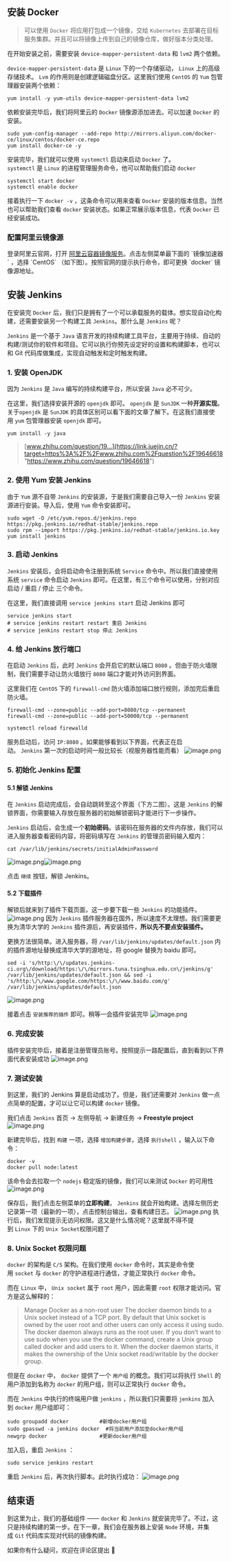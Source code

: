 ## 安装 Docker

>可以使用 `Docker` 将应用打包成一个镜像，交给 `Kubernetes` 去部署在目标服务集群。并且可以将镜像上传到自己的镜像仓库，做好版本分类处理。

在开始安装之前，需要安装 `device-mapper-persistent-data` 和 `lvm2` 两个依赖。

`device-mapper-persistent-data` 是 `Linux` 下的一个存储驱动， `Linux` 上的高级存储技术。 `Lvm` 的作用则是创建逻辑磁盘分区。这里我们使用 `CentOS` 的 `Yum` 包管理器安装两个依赖：

```shell
yum install -y yum-utils device-mapper-persistent-data lvm2
```

依赖安装完毕后，我们将阿里云的 `Docker` 镜像源添加进去。可以加速 `Docker` 的安装。

```shell
sudo yum-config-manager --add-repo http://mirrors.aliyun.com/docker-ce/linux/centos/docker-ce.repo
yum install docker-ce -y
```

安装完毕，我们就可以使用 `systemctl` 启动来启动 `Docker` 了。`systemctl` 是 `Linux` 的进程管理服务命令，他可以帮助我们启动 `docker` 

```shell
systemctl start docker
systemctl enable docker
```

接着执行一下 `docker -v` ，这条命令可以用来查看 `Docker` 安装的版本信息。当然也可以帮助我们查看 `docker` 安装状态。如果正常展示版本信息，代表 `Docker` 已经安装成功。

### 配置阿里云镜像源

登录阿里云官网，打开 [阿里云容器镜像服务](https://link.juejin.cn/?target=https%3A%2F%2Fcr.console.aliyun.com "https://cr.console.aliyun.com")。点击左侧菜单最下面的 `镜像加速器` ，选择 `CentOS` （如下图）。按照官网的提示执行命令，即可更换 `docker` 镜像源地址。

## 安装 Jenkins

在安装完 `Docker` 后，我们只是拥有了一个可以承载服务的载体。想实现自动化构建，还需要安装另一个构建工具 `Jenkins`。那什么是 `Jenkins` 呢？

`Jenkins` 是一个基于 `Java` 语言开发的持续构建工具平台，主要用于持续、自动的构建/测试你的软件和项目。它可以执行你预先设定好的设置和构建脚本，也可以和 Git 代码库做集成，实现自动触发和定时触发构建。

### 1. 安装 OpenJDK

因为 `Jenkins` 是 `Java` 编写的持续构建平台，所以安装 `Java` 必不可少。

在这里，我们选择安装开源的 `openjdk` 即可。 `openjdk` 是 `SunJDK` 一种**开源实现**。关于`openjdk` 是 `SunJDK` 的具体区别可以看下面的文章了解下。在这我们直接使用 `yum` 包管理器安装 `openjdk` 即可。

```shell
yum install -y java
```

> [www.zhihu.com/question/19…](https://link.juejin.cn/?target=https%3A%2F%2Fwww.zhihu.com%2Fquestion%2F19646618 "https://www.zhihu.com/question/19646618")

### 2. 使用 Yum 安装 Jenkins

由于 `Yum` 源不自带 `Jenkins` 的安装源，于是我们需要自己导入一份 `Jenkins` 安装源进行安装。导入后，使用 `Yum` 命令安装即可。

```shell
sudo wget -O /etc/yum.repos.d/jenkins.repo https://pkg.jenkins.io/redhat-stable/jenkins.repo
sudo rpm --import https://pkg.jenkins.io/redhat-stable/jenkins.io.key
yum install jenkins
```

### 3. 启动 Jenkins

`Jenkins` 安装后，会将启动命令注册到系统 `Service` 命令中。所以我们直接使用系统 `service` 命令启动 `Jenkins` 即可。在这里，有三个命令可以使用，分别对应 启动 / 重启 / 停止 三个命令。

在这里，我们直接调用 `service jenkins start` 启动 Jenkins 即可

```shell
service jenkins start
# service jenkins restart restart 重启 Jenkins
# service jenkins restart stop 停止 Jenkins
```

### 4. 给 Jenkins 放行端口

在启动 `Jenkins` 后，此时 `Jenkins` 会开启它的默认端口 `8080` 。但由于防火墙限制，我们需要手动让防火墙放行 `8080` 端口才能对外访问到界面。

这里我们在 `CentOS` 下的 `firewall-cmd` 防火墙添加端口放行规则，添加完后重启防火墙。

```shell
firewall-cmd --zone=public --add-port=8080/tcp --permanent
firewall-cmd --zone=public --add-port=50000/tcp --permanent

systemctl reload firewalld
```

服务启动后，访问 `IP:8080` 。如果能够看到以下界面，代表正在启动。 `Jenkins` 第一次的启动时间一般比较长（视服务器性能而看） ![image.png](https://p3-juejin.byteimg.com/tos-cn-i-k3u1fbpfcp/590e97ce582543dea52a5f90501f5cd1~tplv-k3u1fbpfcp-zoom-in-crop-mark:3024:0:0:0.awebp)

### 5. 初始化 Jenkins 配置

#### 5.1 解锁 Jenkins

在 `Jenkins` 启动完成后，会自动跳转至这个界面（下方二图）。这是 `Jenkins` 的解锁界面，你需要输入存放在服务器的初始解锁密码才能进行下一步操作。

`Jenkins` 启动后，会生成一个**初始密码**。该密码在服务器的文件内存放，我们可以进入服务器查看密码内容，将密码填写在 `Jenkins` 的管理员密码输入框内：

```shell
cat /var/lib/jenkins/secrets/initialAdminPassword
```

![image.png](https://p3-juejin.byteimg.com/tos-cn-i-k3u1fbpfcp/80991521841c4fbfbfc24330e820488c~tplv-k3u1fbpfcp-zoom-in-crop-mark:3024:0:0:0.awebp)![image.png](https://p3-juejin.byteimg.com/tos-cn-i-k3u1fbpfcp/48924f5f22e444cf8b61da8466fb228b~tplv-k3u1fbpfcp-zoom-in-crop-mark:3024:0:0:0.awebp)

点击 `继续` 按钮，解锁 Jenkins。

#### 5.2 下载插件

解锁后就来到了插件下载页面，这一步要下载一些 `Jenkins` 的功能插件。 ![image.png](https://p3-juejin.byteimg.com/tos-cn-i-k3u1fbpfcp/78b36782863c4d1e9d7e06fad09d2dec~tplv-k3u1fbpfcp-zoom-in-crop-mark:3024:0:0:0.awebp) 因为 `Jenkins` 插件服务器在国外，所以速度不太理想。我们需要更换为清华大学的 `Jenkins` 插件源后，再安装插件，**所以先不要点安装插件。**

更换方法很简单。进入服务器，将 `/var/lib/jenkins/updates/default.json` 内的插件源地址替换成清华大学的源地址，将 google 替换为 baidu 即可。

```shell
sed -i 's/http:\/\/updates.jenkins-ci.org\/download/https:\/\/mirrors.tuna.tsinghua.edu.cn\/jenkins/g' /var/lib/jenkins/updates/default.json && sed -i 's/http:\/\/www.google.com/https:\/\/www.baidu.com/g' /var/lib/jenkins/updates/default.json
```

![image.png](https://p3-juejin.byteimg.com/tos-cn-i-k3u1fbpfcp/6ec4d971326e4a938596e501dcc92cff~tplv-k3u1fbpfcp-zoom-in-crop-mark:3024:0:0:0.awebp)

接着点击 `安装推荐的插件` 即可。稍等一会插件安装完毕 ![image.png](https://p3-juejin.byteimg.com/tos-cn-i-k3u1fbpfcp/a29085d29f31454d9f4bd0b323f8bc62~tplv-k3u1fbpfcp-zoom-in-crop-mark:3024:0:0:0.awebp)

### 6. 完成安装

插件安装完毕后，接着是注册管理员账号。按照提示一路配置后，直到看到以下界面代表安装成功 ![image.png](https://p3-juejin.byteimg.com/tos-cn-i-k3u1fbpfcp/2bd4415a6da34d05aad501bfd5d5029f~tplv-k3u1fbpfcp-zoom-in-crop-mark:3024:0:0:0.awebp)

### 7. 测试安装

到这里，我们的 Jenkins 算是启动成功了。但是，我们还需要对 `Jenkins` 做一点点简单的配置，才可以让它可以构建 `docker` 镜像。

我们点击 `Jenkins` 首页 -> 左侧导航 -> 新建任务 -> **Freestyle project** ![image.png](https://p3-juejin.byteimg.com/tos-cn-i-k3u1fbpfcp/c4bae87d4a1c4494a0615e6f169d5423~tplv-k3u1fbpfcp-zoom-in-crop-mark:3024:0:0:0.awebp)

新建完毕后，找到 `构建` 一项，选择 `增加构建步骤`，选择 `执行shell` ，输入以下命令：

```shell
docker -v
docker pull node:latest
```

该命令会去拉取一个 `nodejs` 稳定版的镜像，我们可以来测试 `Docker` 的可用性 ![image.png](https://p3-juejin.byteimg.com/tos-cn-i-k3u1fbpfcp/198a7f5fbe0f41e8b663f2c2af425fb2~tplv-k3u1fbpfcp-zoom-in-crop-mark:3024:0:0:0.awebp)

保存后，我们点击左侧菜单的**立即构建**， `Jenkins` 就会开始构建。选择左侧历史记录第一项（最新的一项），点击控制台输出，查看构建日志。 ![image.png](https://p3-juejin.byteimg.com/tos-cn-i-k3u1fbpfcp/a633c410f75c4db8be48133a4a516830~tplv-k3u1fbpfcp-zoom-in-crop-mark:3024:0:0:0.awebp) 执行后，我们发现提示无访问权限。这又是什么情况呢？这里就不得不提到 `Linux` 下的 `Unix Socket`权限问题了

### 8. Unix Socket 权限问题

`docker` 的架构是 `C/S` 架构。在我们使用 `docker` 命令时，其实是命令使用 `socket` 与 `docker` 的守护进程进行通信，才能正常执行 `docker` 命令。

而在 `Linux` 中， `Unix socket` 属于 `root` 用户，因此需要 `root` 权限才能访问。官方是这么解释的：

> Manage Docker as a non-root user The docker daemon binds to a Unix socket instead of a TCP port. By default that Unix socket is owned by the user root and other users can only access it using sudo. The docker daemon always runs as the root user. If you don’t want to use sudo when you use the docker command, create a Unix group called docker and add users to it. When the docker daemon starts, it makes the ownership of the Unix socket read/writable by the docker group.

但是在 `docker` 中， `docker` 提供了一个 `用户组` 的概念。我们可以将执行 `Shell` 的用户添加到名称为 `docker` 的用户组，则可以正常执行 `docker` 命令。

而在 `Jenkins` 中执行的终端用户做 `jenkins` ，所以我们只需要将 `jenkins` 加入到 `docker` 用户组即可：

```shell
sudo groupadd docker          #新增docker用户组
sudo gpasswd -a jenkins docker  #将当前用户添加至docker用户组
newgrp docker                 #更新docker用户组
```

加入后，重启 `Jenkins` ：

```shell
sudo service jenkins restart
```

重启 `Jenkins` 后，再次执行脚本。此时执行成功： ![image.png](https://p3-juejin.byteimg.com/tos-cn-i-k3u1fbpfcp/ebb74deda4d04246922c556f74963413~tplv-k3u1fbpfcp-zoom-in-crop-mark:3024:0:0:0.awebp)

## 结束语

到这里为止，我们的基础组件 —— `docker` 和 `Jenkins` 就安装完毕了。不过，这只是持续构建的第一步。在下一章，我们会在服务器上安装 `Node` 环境，并集成 `Git` 代码库实现对代码的镜像构建。

如果你有什么疑问，欢迎在评论区提出 👏
